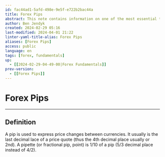 ```yaml
---
id: fac44ad1-5afd-498e-9e5f-e722b2bac44a
title: Forex Pips
abstract: This note contains information on one of the most essential things to know in forex trading, an indicator of price changes in currencies. Usually the last decimal of a price quote.
author: Ben Jendyk
created: 2024-02-29 05:16
last-modified: 2024-04-01 21:22
linter-yaml-title-alias: Forex Pips
aliases: [Forex Pips]
access: public
language: en
tags: [forex, fundamentals] 
up:
  - [[2024-02-29-04-49-00|Forex Fundamentals]]
prev-version:
  - [[Forex Pips]]
---
```


# Forex Pips

---

## Definition

A pip is used to express price changes between currencies. It usually is the last decimal lace of a price quote (thus the 4th decimal place usually or 2nd). A pipette (or fractional pip, point) is 1/10 of a pip (5/3 decimal place instead of 4/2). 
